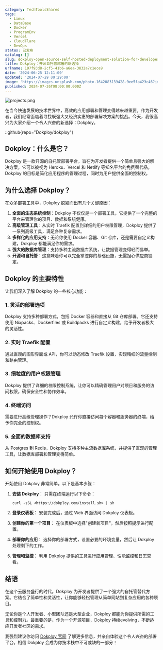 ```yaml
---
category: TechToolsShared
tags:
  - Linux
  - DataBase
  - Docker
  - ProgramEnv
  - Vercel
  - CloudFlare
  - DevOps
status: 已发布
catalog: []
slug: dokploy-open-source-self-hosted-deployment-solution-for-developers
title: Dokploy：开源自托管部署的新选择
urlname: 197f93d8-2cf5-41b6-a6ea-3832a7c1ece9
date: '2024-06-25 12:11:00'
updated: '2024-07-29 00:29:00'
image: 'https://images.unsplash.com/photo-1642083139428-9ee5fa423c46?ixlib=rb-4.0.3&q=85&fm=jpg&crop=entropy&cs=srgb'
published: 2024-07-26T08:00:00.000Z
---
```


![projects.png](https://prod-files-secure.s3.us-west-2.amazonaws.com/5d24fe63-e567-4804-86f9-9fdc62e13082/adfdc1fe-2109-46ac-9ad4-f50e8631f20c/projects.png?X-Amz-Algorithm=AWS4-HMAC-SHA256&X-Amz-Content-Sha256=UNSIGNED-PAYLOAD&X-Amz-Credential=ASIAZI2LB466VKIYF2XI%2F20250304%2Fus-west-2%2Fs3%2Faws4_request&X-Amz-Date=20250304T213327Z&X-Amz-Expires=3600&X-Amz-Security-Token=IQoJb3JpZ2luX2VjEL3%2F%2F%2F%2F%2F%2F%2F%2F%2F%2FwEaCXVzLXdlc3QtMiJIMEYCIQDByY8hB01p57LpWHsGaLAVwbvWwZdR4b5gvlPnpRSaYwIhAOCX4mUCpZYuT9mY6cZ%2FAHhZ2ERepJMMc5NNdQmBTyoNKogECPb%2F%2F%2F%2F%2F%2F%2F%2F%2F%2FwEQABoMNjM3NDIzMTgzODA1IgzycCaro7Tb1oX0XEYq3ANT%2FEclqZ6PFUT86kKMK%2B9vmg%2Bz5rM31uNeb5WMCI3TxkrgsIyA7wknxp%2F7LrzgNdASyTbp6SZN96ePQMy3vHFCS%2F9MHQzwkv%2BfN0eLjf4hDG0OnD0aS4sASpsdjf205p%2F%2FGYkqYrOKoB6Rd%2BH7F5R1youK%2BXXgK7%2FpCTpT8IN6cSeesaZOD5TNYO2jfEZcv1fvdxEXm5k%2FzKF8vQs4sLzkKHv8FYbuFV1W9Pw7xx%2FM5hpOmFRhhNxPnT4MMtTcXU%2BBs4zgM9o4K12XHl5UEe1rh4d7%2FgFLZHv4R4mztxUfOtKCxuashwK2OFtojivL8iG9waUJJwOS3Xce71CCjiS3DAsjtnfyL5YGUTONVvpfTlvKmgTxcrx2zmsVrOuEo6y3C8FlSoRkbb1sXDTDZbe7hOO5D5QzSoE6VJRcDFrBqLR9J32Bxkw0kkqLP5MvayIVZopeI7lEzJ1WANCyxctghdQTM7D%2FUhYc0c5yuqulhQc8mK2UwywkdrR68yc43iPzEvp%2FazbGYPdIQAgy2eju9rlBuvYG%2FK1%2BhL5ZjFfKVmVaV4FU5WxdwQy89SHEaPPdhU0%2FVJu4o7gr0cp3nGfCgvkSgE81TJwDGYvMK020DheGxZaGcNbfQaJd7DCF252%2BBjqkAQAQwqTWg7AD%2BZ93mKD8CSuyrAfEAtuD2a0NZKHZG%2FQbI66LtleIk67VrCgjD9HhiJ7yJNx6%2BIS7mT6eyUE0Tx7UDq7vCD0L5L0fwIjZKeu%2F2csSznG3cbJnRrDM8ObN3sY0kpqh553GFwq5%2FrmVB7FkGry84PMT4FE%2BtBSOiWLBUvxVXTL9ooozvKNVN2oqt1ePoUk11yRSPijhLG8PrX1hD4dN&X-Amz-Signature=612c287e09ebeadd14290ca2791ecbdec4a65f59e6aea58a20d70c6206cd032b&X-Amz-SignedHeaders=host&x-id=GetObject)


在当今快速发展的技术世界中，高效的应用部署和管理变得越来越重要。作为开发者，我们经常面临着寻找既强大又经济实惠的部署解决方案的挑战。今天，我很高兴为大家介绍一个令人兴奋的新选择：Dokploy。


::github{repo="Dokploy/dokploy"}


## Dokploy：什么是它？


Dokploy 是一款开源的自托管部署平台，旨在为开发者提供一个简单且强大的解决方案。它可以被视为 Heroku、Vercel 和 Netlify 等知名平台的免费替代品。Dokploy 的目标是简化应用程序的管理过程，同时为用户提供全面的控制权。


## 为什么选择 Dokploy？


在众多部署工具中，Dokploy 脱颖而出有几个关键原因：

1. **全面的生态系统控制**：Dokploy 不仅仅是一个部署工具，它提供了一个完整的平台来管理你的项目、数据和系统健康。
2. **高级管理工具**：从实时 Traefik 配置到详细的用户权限管理，Dokploy 提供了一系列高级工具，满足各种复杂需求。
3. **多样化的应用支持**：无论你使用 Docker 容器、Git 仓库，还是需要自定义构建，Dokploy 都能满足你的需求。
4. **强大的数据库管理**：支持多种主流数据库系统，让数据管理变得轻而易举。
5. **开源和自托管**：这意味着你可以完全掌控你的基础设施，无需担心供应商锁定。

## Dokploy 的主要特性


让我们深入了解 Dokploy 的一些核心功能：


### 1. 灵活的部署选项


Dokploy 支持多种部署方式，包括 Docker 容器和直接从 Git 仓库部署。它还支持使用 Nixpacks、Dockerfiles 或 Buildpacks 进行自定义构建，给予开发者极大的灵活性。


### 2. 实时 Traefik 配置


通过直观的图形界面或 API，你可以动态修改 Traefik 设置，实现精细的流量控制和路由管理。


### 3. 细粒度的用户权限管理


Dokploy 提供了详细的权限控制系统，让你可以精确管理用户对项目和服务的访问权限，确保安全性和协作效率。


### 4. 终端访问


需要进行高级管理操作？Dokploy 允许你直接访问每个容器和服务器的终端，给予你完全的控制权。


### 5. 全面的数据库支持


从 Postgres 到 Redis，Dokploy 支持多种主流数据库系统，并提供了直观的管理工具，让数据库部署和管理变得简单。


## 如何开始使用 Dokploy？


开始使用 Dokploy 非常简单。以下是基本步骤：

1. **安装 Dokploy**：
只需在终端运行以下命令：

	```plain text
	curl -sSL <https://dokploy.com/install.sh> | sh
	```

2. **登录仪表板**：
安装完成后，通过 Web 界面访问 Dokploy 仪表板。
3. **创建你的第一个项目**：
在仪表板中选择"创建新项目"，然后按照提示进行配置。
4. **部署你的应用**：
选择你的部署方式，设置必要的环境变量，然后让 Dokploy 处理剩下的工作。
5. **管理和监控**：
利用 Dokploy 提供的工具进行应用管理、性能监控和日志查看。

## 结语


在这个云服务盛行的时代，Dokploy 为开发者提供了一个强大的自托管替代方案。它结合了简单性和灵活性，让你能够轻松管理从简单网站到复杂应用的各种项目。


无论你是个人开发者、小型团队还是大型企业，Dokploy 都能为你提供所需的工具和控制力。最重要的是，作为一个开源项目，Dokploy 持续evolving，不断适应开发者社区的需求。


我强烈建议你访问 [Dokploy 官网](https://dokploy.com/) 了解更多信息，并亲自体验这个令人兴奋的部署平台。相信 Dokploy 会成为你技术栈中不可或缺的一部分！

